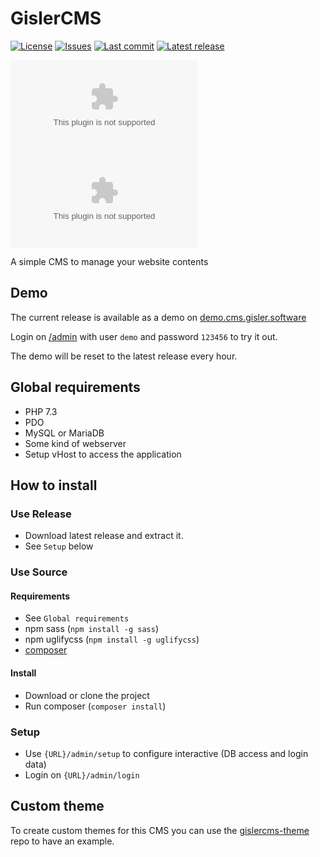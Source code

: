 # GislerCMS

[![License](https://img.shields.io/github/license/dominicgisler/gislercms)](https://github.com/dominicgisler/gislercms/blob/master/LICENSE)
[![Issues](https://img.shields.io/github/issues/dominicgisler/gislercms)](https://github.com/dominicgisler/gislercms/issues)
[![Last commit](https://img.shields.io/github/last-commit/dominicgisler/gislercms/dev)](https://github.com/dominicgisler/gislercms/commits/dev)
[![Latest release](https://img.shields.io/github/release/dominicgisler/gislercms?label=latest+release)](https://github.com/dominicgisler/gislercms/releases/latest)

[![total downloads](https://img.shields.io/github/downloads/dominicgisler/gislercms/gislercms.zip?label=total+downloads)](https://github.com/dominicgisler/gislercms/releases)
[![downloads latest release](https://img.shields.io/github/downloads/dominicgisler/gislercms/latest/gislercms.zip?label=downloads+latest+release)](https://github.com/dominicgisler/gislercms/releases/latest)

A simple CMS to manage your website contents

## Demo

The current release is available as a demo on [demo.cms.gisler.software](https://demo.cms.gisler.software)

Login on [/admin](https://demo.cms.gisler.software/admin) with user `demo` and password `123456` to try it out.

The demo will be reset to the latest release every hour.

## Global requirements

- PHP 7.3
- PDO
- MySQL or MariaDB
- Some kind of webserver
- Setup vHost to access the application

## How to install

### Use Release

- Download latest release and extract it.
- See `Setup` below

### Use Source

#### Requirements

- See `Global requirements`
- npm sass (`npm install -g sass`)
- npm uglifycss (`npm install -g uglifycss`)
- [composer](https://getcomposer.org/download/)

#### Install

- Download or clone the project
- Run composer (`composer install`)

### Setup

- Use `{URL}/admin/setup` to configure interactive (DB access and login data)
- Login on `{URL}/admin/login`

## Custom theme

To create custom themes for this CMS you can use the [gislercms-theme](https://github.com/dominicgisler/gislercms-theme) repo to have an example.
